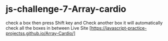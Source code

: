 # js-challenge-7-Array-cardio
check a box then press Shift key and Check another box it will automatically check all the boxes in between
Live Site [https://javascript-practice-projectss.github.io/Array-Cardio/]
